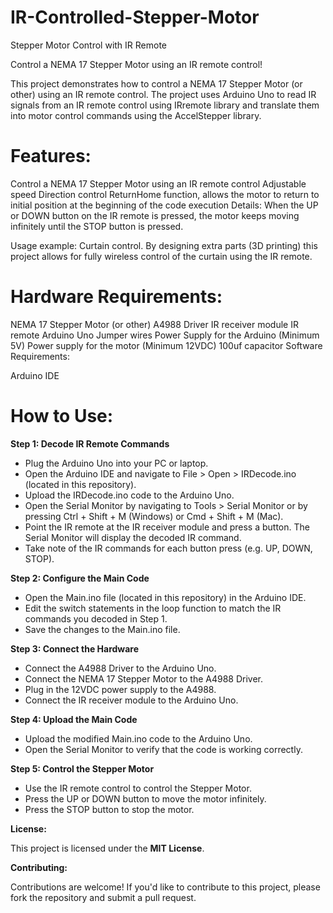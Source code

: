 # IR-Controlled-Stepper-Motor

Stepper Motor Control with IR Remote

Control a NEMA 17 Stepper Motor using an IR remote control!

This project demonstrates how to control a NEMA 17 Stepper Motor (or other) using an IR remote control. The project uses Arduino Uno to read IR signals from an IR remote control using IRremote library and translate them into motor control commands using the AccelStepper library.

# Features:

Control a NEMA 17 Stepper Motor using an IR remote control
Adjustable speed
Direction control
ReturnHome function, allows the motor to return to initial position at the beginning of the code execution
Details: When the UP or DOWN button on the IR remote is pressed, the motor keeps moving infinitely until the STOP button is pressed.

Usage example: Curtain control. By designing extra parts (3D printing) this project allows for fully wireless control of the curtain using the IR remote.

# Hardware Requirements:

NEMA 17 Stepper Motor (or other)
A4988 Driver
IR receiver module
IR remote
Arduino Uno
Jumper wires
Power Supply for the Arduino (Minimum 5V)
Power supply for the motor (Minimum 12VDC)
100uf capacitor
Software Requirements:

Arduino IDE

# How to Use:

<b>Step 1: Decode IR Remote Commands</b>

- Plug the Arduino Uno into your PC or laptop.
- Open the Arduino IDE and navigate to File > Open > IRDecode.ino (located in this repository).
- Upload the IRDecode.ino code to the Arduino Uno.
- Open the Serial Monitor by navigating to Tools > Serial Monitor or by pressing Ctrl + Shift + M (Windows) or Cmd + Shift + M (Mac).
- Point the IR remote at the IR receiver module and press a button. The Serial Monitor will display the decoded IR command.
- Take note of the IR commands for each button press (e.g. UP, DOWN, STOP).

<b>Step 2: Configure the Main Code</b>

- Open the Main.ino file (located in this repository) in the Arduino IDE.
- Edit the switch statements in the loop function to match the IR commands you decoded in Step 1.
- Save the changes to the Main.ino file.

<b>Step 3: Connect the Hardware</b>

- Connect the A4988 Driver to the Arduino Uno.
- Connect the NEMA 17 Stepper Motor to the A4988 Driver.
- Plug in the 12VDC power supply to the A4988.
- Connect the IR receiver module to the Arduino Uno.

<b>Step 4: Upload the Main Code</b>

- Upload the modified Main.ino code to the Arduino Uno.
- Open the Serial Monitor to verify that the code is working correctly.

<b>Step 5: Control the Stepper Motor</b>

- Use the IR remote control to control the Stepper Motor.
- Press the UP or DOWN button to move the motor infinitely.
- Press the STOP button to stop the motor.

<b>License:</b>

This project is licensed under the <b>MIT License</b>.

<b>Contributing:</b>

Contributions are welcome! If you'd like to contribute to this project, please fork the repository and submit a pull request.
